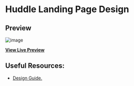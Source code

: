 # Huddle Landing Page Design

## Preview

![image](https://user-images.githubusercontent.com/87664239/180667564-66e22d3e-2ad3-4375-bf8f-bd5ab38014cd.png)


**[View Live Preview](https://jeremiey.github.io/huddle-landing-page/)**

## Useful Resources:

- [Design Guide.](https://drive.google.com/drive/folders/19i47IPhJbarXdhKFWkyQ6fPslxU7hCrK?usp=sharing)
